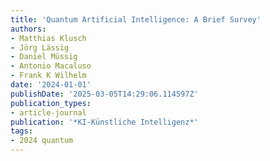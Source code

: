 ```yaml
---
title: 'Quantum Artificial Intelligence: A Brief Survey'
authors:
- Matthias Klusch
- Jörg Lässig
- Daniel Müssig
- Antonio Macaluso
- Frank K Wilhelm
date: '2024-01-01'
publishDate: '2025-03-05T14:29:06.114597Z'
publication_types:
- article-journal
publication: '*KI-Künstliche Intelligenz*'
tags:
- 2024 quantum
---
```

